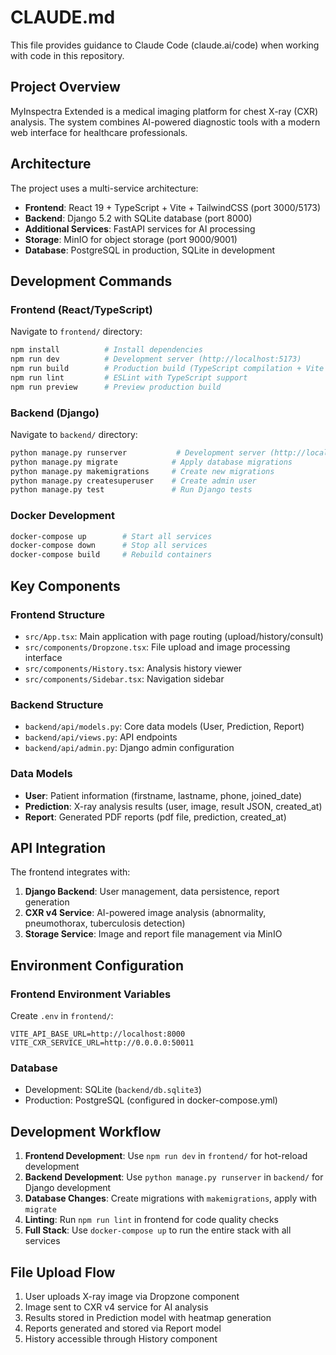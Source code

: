 # CLAUDE.md

This file provides guidance to Claude Code (claude.ai/code) when working with code in this repository.

## Project Overview

MyInspectra Extended is a medical imaging platform for chest X-ray (CXR) analysis. The system combines AI-powered diagnostic tools with a modern web interface for healthcare professionals.

## Architecture

The project uses a multi-service architecture:

- **Frontend**: React 19 + TypeScript + Vite + TailwindCSS (port 3000/5173)
- **Backend**: Django 5.2 with SQLite database (port 8000) 
- **Additional Services**: FastAPI services for AI processing
- **Storage**: MinIO for object storage (port 9000/9001)
- **Database**: PostgreSQL in production, SQLite in development

## Development Commands

### Frontend (React/TypeScript)
Navigate to `frontend/` directory:
```bash
npm install          # Install dependencies
npm run dev          # Development server (http://localhost:5173)
npm run build        # Production build (TypeScript compilation + Vite build)
npm run lint         # ESLint with TypeScript support
npm run preview      # Preview production build
```

### Backend (Django)
Navigate to `backend/` directory:
```bash
python manage.py runserver           # Development server (http://localhost:8000)
python manage.py migrate            # Apply database migrations
python manage.py makemigrations     # Create new migrations
python manage.py createsuperuser    # Create admin user
python manage.py test               # Run Django tests
```

### Docker Development
```bash
docker-compose up        # Start all services
docker-compose down      # Stop all services
docker-compose build     # Rebuild containers
```

## Key Components

### Frontend Structure
- `src/App.tsx`: Main application with page routing (upload/history/consult)
- `src/components/Dropzone.tsx`: File upload and image processing interface
- `src/components/History.tsx`: Analysis history viewer
- `src/components/Sidebar.tsx`: Navigation sidebar

### Backend Structure
- `backend/api/models.py`: Core data models (User, Prediction, Report)
- `backend/api/views.py`: API endpoints
- `backend/api/admin.py`: Django admin configuration

### Data Models
- **User**: Patient information (firstname, lastname, phone, joined_date)
- **Prediction**: X-ray analysis results (user, image, result JSON, created_at)
- **Report**: Generated PDF reports (pdf file, prediction, created_at)

## API Integration

The frontend integrates with:
1. **Django Backend**: User management, data persistence, report generation
2. **CXR v4 Service**: AI-powered image analysis (abnormality, pneumothorax, tuberculosis detection)
3. **Storage Service**: Image and report file management via MinIO

## Environment Configuration

### Frontend Environment Variables
Create `.env` in `frontend/`:
```env
VITE_API_BASE_URL=http://localhost:8000
VITE_CXR_SERVICE_URL=http://0.0.0.0:50011
```

### Database
- Development: SQLite (`backend/db.sqlite3`)
- Production: PostgreSQL (configured in docker-compose.yml)

## Development Workflow

1. **Frontend Development**: Use `npm run dev` in `frontend/` for hot-reload development
2. **Backend Development**: Use `python manage.py runserver` in `backend/` for Django development
3. **Database Changes**: Create migrations with `makemigrations`, apply with `migrate`
4. **Linting**: Run `npm run lint` in frontend for code quality checks
5. **Full Stack**: Use `docker-compose up` to run the entire stack with all services

## File Upload Flow

1. User uploads X-ray image via Dropzone component
2. Image sent to CXR v4 service for AI analysis
3. Results stored in Prediction model with heatmap generation
4. Reports generated and stored via Report model
5. History accessible through History component
